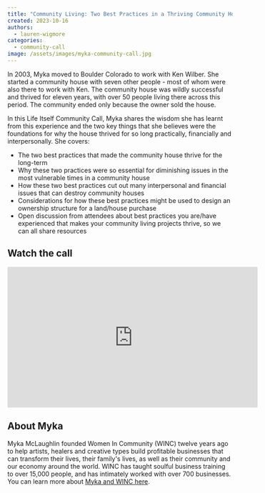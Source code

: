 ```yaml
---
title: "Community Living: Two Best Practices in a Thriving Community House with Myka McLaughlin"
created: 2023-10-16
authors:
  - lauren-wigmore
categories:
  - community-call
image: /assets/images/myka-community-call.jpg
---
```

In 2003, Myka moved to Boulder Colorado to work with Ken Wilber. She started a community house with seven other people - most of whom were also there to work with Ken. The community house was wildly successful and thrived for eleven years, with over 50 people living there across this period. The community ended only because the owner sold the house. 

In this Life Itself Community Call, Myka shares the wisdom she has learnt from this experience and the two key things that she believes were the foundations for why the house thrived for so long practically, financially and interpersonally.  She covers:

* The two best practices that made the community house thrive for the long-term 
* Why these two practices were so essential for diminishing issues in the most vulnerable times in a community house
* How these two best practices cut out many interpersonal and financial issues that can destroy community houses
* Considerations for how these best practices might be used to design an ownership structure for a land/house purchase
* Open discussion from attendees about best practices you are/have experienced that makes your community living projects thrive, so we can all share resources

## Watch the call

<iframe width="560" height="315" src="https://www.youtube.com/embed/lnxCF4EuysU?si=TFla1F8OHTvztRmM" title="YouTube video player" frameborder="0" allow="accelerometer; autoplay; clipboard-write; encrypted-media; gyroscope; picture-in-picture; web-share" allowfullscreen></iframe>

## About Myka

Myka McLaughlin founded Women In Community (WINC) twelve years ago to help artists, healers and creative types build profitable businesses that can transform their lives, their family's lives, as well as their community and our economy around the world. WINC has taught soulful business training to over 15,000 people, and has intimately worked with over 700 businesses. You can learn more about [Myka and WINC here](https://womenincommunity.com/).
